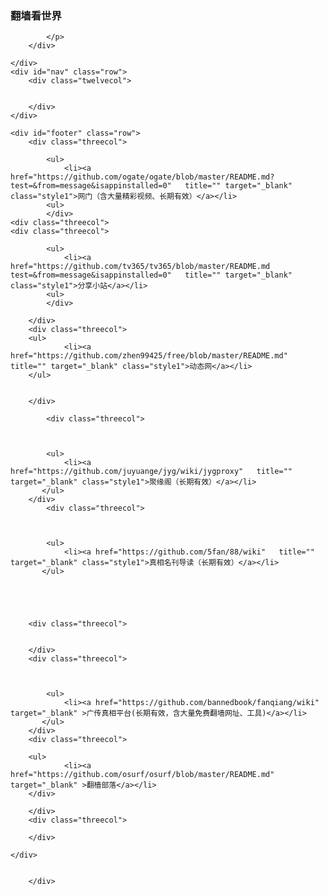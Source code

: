 <head>
<meta name="viewport" content="width=device-width, initial-scale=1.0"/>
</head>
<body>
<div class="container">
	<div id="header" class="row">
		<div class="sevencol">
		 <h3>翻墙看世界</h3>
		</div>
		<div class="fivecol last">
			<p>
				
			</p>
		</div>
		
	</div>
	<div id="nav" class="row">
		<div class="twelvecol">
				
		
		</div>
	</div>
	
	<div id="footer" class="row">
		<div class="threecol">
			
			<ul>
				<li><a href="https://github.com/ogate/ogate/blob/master/README.md?test=&from=message&isappinstalled=0"   title="" target="_blank" class="style1">网门（含大量精彩视频、长期有效）</a></li>
			<ul>
			</div>
	<div class="threecol">
	<div class="threecol">
			
			<ul>
				<li><a href="https://github.com/tv365/tv365/blob/master/README.md test=&from=message&isappinstalled=0"   title="" target="_blank" class="style1">分享小站</a></li>
			<ul>
			</div>		
			
		</div>
		<div class="threecol">
		<ul>
				<li><a href="https://github.com/zhen99425/free/blob/master/README.md" title="" target="_blank" class="style1">动态网</a></li>
		</ul>
			
		
		</div>
	
			<div class="threecol">
			
				
				
			<ul>
				<li><a href="https://github.com/juyuange/jyg/wiki/jygproxy"   title="" target="_blank" class="style1">聚缘阁（长期有效）</a></li>
	       </ul>
		</div>
			<div class="threecol">
			
				
				
			<ul>
				<li><a href="https://github.com/5fan/88/wiki"   title="" target="_blank" class="style1">真相名刊导读（长期有效）</a></li>
	       </ul>
		
		
	
	
	
		<div class="threecol">
			
			
		</div>
		<div class="threecol">
			
				
				
			<ul>
				<li><a href="https://github.com/bannedbook/fanqiang/wiki" target="_blank" >广传真相平台(长期有效，含大量免费翻墙网址、工具)</a></li>
	       </ul>
		</div>
		<div class="threecol">
			
		<ul>
				<li><a href="https://github.com/osurf/osurf/blob/master/README.md" target="_blank" >翻樯部落</a></li>	
		</div>
	
		</div>
		<div class="threecol">			
			
		</div>
	
	</div>

		
		</div>
	
</div>

</body>
</html>
